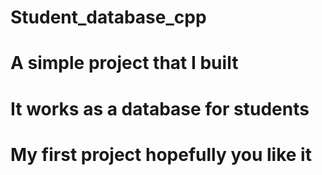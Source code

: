 # Student_database_cpp


# A simple project that I built
# It works as a database for students




# My first project hopefully you like it
